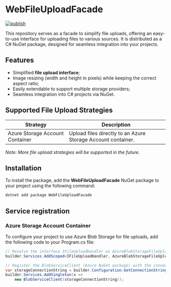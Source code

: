 # WebFileUploadFacade

[![publish](https://github.com/turing-solutions-nl/WebFileUploadFacade/actions/workflows/publish-nuget.yml/badge.svg)](https://github.com/turing-solutions-nl/WebFileUploadFacade/actions/workflows/publish-nuget.yml)

This repository serves as a facade to simplify file uploads, offering an easy-to-use interface for uploading files to various sources. It is distributed as a C# NuGet package, designed for seamless integration into your projects.

## Features

- Simplified **file upload interface**;
- Image resizing (width and height in pixels) while keeping the correct aspect ratio;
- Easily extendable to support multiple storage providers;
- Seamless integration into C# projects via NuGet.

## Supported File Upload Strategies

| Strategy                        | Description                                                                 |
|----------------------------------|-----------------------------------------------------------------------------|
| Azure Storage Account Container  | Upload files directly to an Azure Storage Account container.                 |

_Note: More file upload strategies will be supported in the future._

## Installation

To install the package, add the **WebFileUploadFacade** NuGet package to your project using the following command:

```bash
dotnet add package WebFileUploadFacade
```

## Service registration
### Azure Storage Account Container
To configure your project to use Azure Blob Storage for file uploads, add the following code to your Program.cs file:

```C#
// Resolve the interface IFileUploadHandler as AzureBlobStorageFileUpload
builder.Services.AddScoped<IFileUploadHandler, AzureBlobStorageFileUpload>();
```

```C#
// Register the BlobServiceClient (Azure NuGet package) with the connection string of your Azure Storage Account
var storageConnectionString = builder.Configuration.GetConnectionString("StorageAccountConnectionString");
builder.Services.AddSingleton(x =>
    new BlobServiceClient(storageConnectionString));
```
